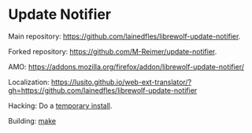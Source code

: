 Update Notifier
===============

Main repository: https://github.com/lainedfles/librewolf-update-notifier.

Forked repository: https://github.com/M-Reimer/update-notifier.

AMO: https://addons.mozilla.org/firefox/addon/librewolf-update-notifier/

Localization: https://lusito.github.io/web-ext-translator/?gh=https://github.com/lainedfles/librewolf-update-notifier

Hacking: Do a [temporary install](https://developer.mozilla.org/en-US/Add-ons/WebExtensions/Temporary_Installation_in_Firefox).

Building: [make](https://www.gnu.org/software/make/)
